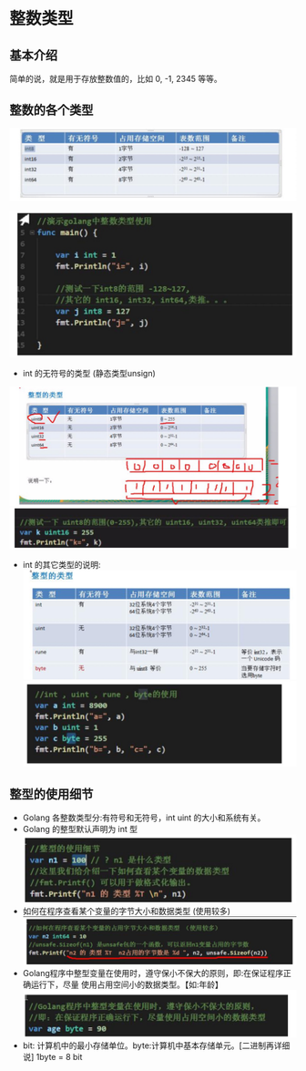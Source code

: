 # 整数类型

## 基本介绍

  简单的说，就是用于存放整数值的，比如 0, -1, 2345 等等。
  
  
## 整数的各个类型

![](./1.jpg)

![](./2.jpg)

- int 的无符号的类型 (静态类型unsign)

![](./3.jpg)
![](./5.jpg)

- int 的其它类型的说明:
![](./6.jpg)
![](./7.jpg)

## 整型的使用细节

- Golang 各整数类型分:有符号和无符号，int uint 的大小和系统有关。
- Golang 的整型默认声明为 int 型
![](./8.jpg)
- 如何在程序查看某个变量的字节大小和数据类型 (使用较多)
![](./9.jpg)
- Golang程序中整型变量在使用时，遵守保小不保大的原则，即:在保证程序正确运行下，尽量 使用占用空间小的数据类型。【如:年龄】
![](./10.jpg)
- bit: 计算机中的最小存储单位。byte:计算机中基本存储单元。[二进制再详细说] 1byte = 8 bit